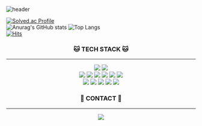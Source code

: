![header](https://capsule-render.vercel.app/api?type=waving&color=auto&height=300&section=header&text=hyyej_ji&fontSize=90)

<!-- 깃허브 STAT --><!-- 백준 -->
[![Solved.ac Profile](http://mazassumnida.wtf/api/v2/generate_badge?boj=hyeji4775)](https://solved.ac/hyeji4775/)
<br/>
![Anurag's GitHub stats](https://github-readme-stats.vercel.app/api?username=LimHyeji&show_icons=true&theme=great-gatsby)
![Top Langs](https://github-readme-stats.vercel.app/api/top-langs/?username=LimHyeji&layout=compact&theme=tokyonight)
<br/>
[![Hits](https://hits.seeyoufarm.com/api/count/incr/badge.svg?url=https%3A%2F%2Fgithub.com%2FLimHyeji&count_bg=%23FF9100&title_bg=%23000000&icon=&icon_color=%23E7E7E7&title=HITS&edge_flat=false)](https://hits.seeyoufarm.com)

<!--TECH STACK -->
<h3 align="center"> 🐱 TECH STACK 🐱 </h3>
<hr/>
<p align="center">
<a href="#" target="_blank"><img src="https://img.shields.io/badge/java-007396?style=for-the-badge&logo=java&logoColor=white"></a>
<a href="#" target="_blank"><img src="https://img.shields.io/badge/C++-00599C?style=for-the-badge&logo=cplusplus&logoColor=white"/></a>
<br/>
<a href="#" target="_blank"><img src="https://img.shields.io/badge/SPRING-6DB33F?style=for-the-badge&logo=spring&logoColor=white"/></a>
<a href="#" target="_blank"><img src="https://img.shields.io/badge/SPRINGBOOT-6DB33F?style=for-the-badge&logo=springboot&logoColor=white"/></a>
<a href="#" target="_blank"><img src="https://img.shields.io/badge/MySQL-4479A1?style=for-the-badge&logo=mysql&logoColor=white"/></a>
<a href="#" target="_blank"><img src="https://img.shields.io/badge/mariaDB-003545?style=for-the-badge&logo=mariaDB&logoColor=white"></a>
<a href="#" target="_blank"><img src="https://img.shields.io/badge/PostgreSQL-4169E1?style=for-the-badge&logo=postgresql&logoColor=white"/></a>
<a href="#" target="_blank"><img src="https://img.shields.io/badge/REDIS-DC382D?style=for-the-badge&logo=redis&logoColor=white"/></a>
<br/>
<a href="#" target="_blank"><img src="https://img.shields.io/badge/REACT-61DAFB?style=for-the-badge&logo=react&logoColor=white"/></a>
<a href="#" target="_blank"><img src="https://img.shields.io/badge/REDUX-764ABC?style=for-the-badge&logo=redux&logoColor=white"/></a>
<a href="#" target="_blank"><img src="https://img.shields.io/badge/NODE.JS-339933?style=for-the-badge&logo=nodedotjs&logoColor=white"/></a>
<a href="#" target="_blank"><img src="https://img.shields.io/badge/NEXT.JS-000000?style=for-the-badge&logo=nextdotjs&logoColor=white"/></a>
<a href="#" target="_blank"><img src="https://img.shields.io/badge/JAVASCRIPT-F7DF1E?style=for-the-badge&logo=javascript&logoColor=white"/></a>
</p>

<!-- CONTACT -->
<h3 align="center"> 🐰 CONTACT 🐰 </h3>
<hr/>
<p align="center">
<a href="https://hyyejji.notion.site/hyyej_ji-48a7b52bd7144619bd5b61f19b3a1216?pvs=4" target="_blank"><img src="https://img.shields.io/badge/NOTION-000000?style=for-the-badge&logo=notion&logoColor=white"/></a>
</p>
